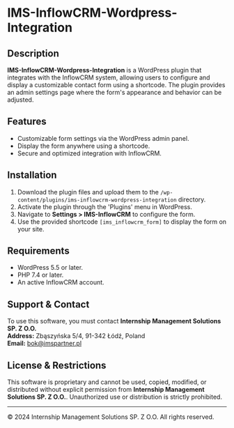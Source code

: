 # IMS-InflowCRM-Wordpress-Integration

## Description
**IMS-InflowCRM-Wordpress-Integration** is a WordPress plugin that integrates with the InflowCRM system, allowing users to configure and display a customizable contact form using a shortcode. The plugin provides an admin settings page where the form's appearance and behavior can be adjusted.

## Features
- Customizable form settings via the WordPress admin panel.
- Display the form anywhere using a shortcode.
- Secure and optimized integration with InflowCRM.

## Installation
1. Download the plugin files and upload them to the `/wp-content/plugins/ims-inflowcrm-wordpress-integration` directory.
2. Activate the plugin through the 'Plugins' menu in WordPress.
3. Navigate to **Settings > IMS-InflowCRM** to configure the form.
4. Use the provided shortcode `[ims_inflowcrm_form]` to display the form on your site.

## Requirements
- WordPress 5.5 or later.
- PHP 7.4 or later.
- An active InflowCRM account.

## Support & Contact
To use this software, you must contact **Internship Management Solutions SP. Z O.O.**  
**Address:** Zbąszyńska 5/4, 91-342 Łódź, Poland  
**Email:** [bok@imspartner.pl](mailto:bok@imspartner.pl)  

## License & Restrictions
This software is proprietary and cannot be used, copied, modified, or distributed without explicit permission from **Internship Management Solutions SP. Z O.O.**. Unauthorized use or distribution is strictly prohibited.

---
© 2024 Internship Management Solutions SP. Z O.O. All rights reserved.
